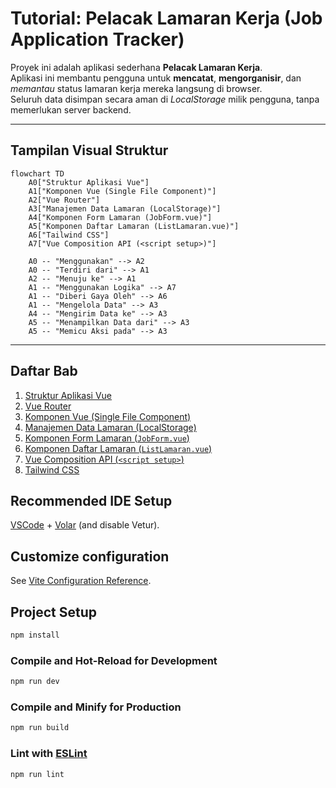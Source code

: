 # Tutorial: **Pelacak Lamaran Kerja (Job Application Tracker)**

Proyek ini adalah aplikasi sederhana **Pelacak Lamaran Kerja**.  
Aplikasi ini membantu pengguna untuk **mencatat**, **mengorganisir**, dan *memantau* status lamaran kerja mereka langsung di browser.  
Seluruh data disimpan secara aman di *LocalStorage* milik pengguna, tanpa memerlukan server backend.

---

## Tampilan Visual Struktur

```mermaid
flowchart TD
    A0["Struktur Aplikasi Vue"]
    A1["Komponen Vue (Single File Component)"]
    A2["Vue Router"]
    A3["Manajemen Data Lamaran (LocalStorage)"]
    A4["Komponen Form Lamaran (JobForm.vue)"]
    A5["Komponen Daftar Lamaran (ListLamaran.vue)"]
    A6["Tailwind CSS"]
    A7["Vue Composition API (<script setup>)"]
    
    A0 -- "Menggunakan" --> A2
    A0 -- "Terdiri dari" --> A1
    A2 -- "Menuju ke" --> A1
    A1 -- "Menggunakan Logika" --> A7
    A1 -- "Diberi Gaya Oleh" --> A6
    A1 -- "Mengelola Data" --> A3
    A4 -- "Mengirim Data ke" --> A3
    A5 -- "Menampilkan Data dari" --> A3
    A5 -- "Memicu Aksi pada" --> A3
````

---

## Daftar Bab

1. [Struktur Aplikasi Vue](01_vue_application_structure_.md)
2. [Vue Router](02_vue_router_.md)
3. [Komponen Vue (Single File Component)](03_vue_components__single_file_components__.md)
4. [Manajemen Data Lamaran (LocalStorage)](04_job_data_management__localstorage__.md)
5. [Komponen Form Lamaran (`JobForm.vue`)](05_job_form_component___jobform_vue___.md)
6. [Komponen Daftar Lamaran (`ListLamaran.vue`)](06_job_list_component___listlamaran_vue___.md)
7. [Vue Composition API (`<script setup>`)](07_vue_composition_api____script_setup____.md)
8. [Tailwind CSS](08_tailwind_css_.md)


## Recommended IDE Setup

[VSCode](https://code.visualstudio.com/) + [Volar](https://marketplace.visualstudio.com/items?itemName=Vue.volar) (and disable Vetur).

## Customize configuration

See [Vite Configuration Reference](https://vite.dev/config/).

## Project Setup

```sh
npm install
```

### Compile and Hot-Reload for Development

```sh
npm run dev
```

### Compile and Minify for Production

```sh
npm run build
```

### Lint with [ESLint](https://eslint.org/)

```sh
npm run lint
```
